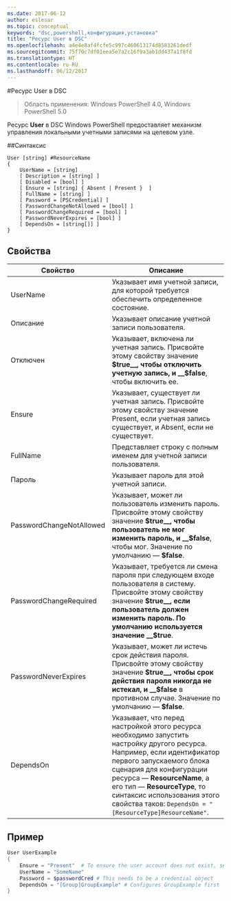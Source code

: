 ```yaml
---
ms.date: 2017-06-12
author: eslesar
ms.topic: conceptual
keywords: "dsc,powershell,конфигурация,установка"
title: "Ресурс User в DSC"
ms.openlocfilehash: a4e4e8af4fcfe5c997c460613174d8583261dedf
ms.sourcegitcommit: 75f70c7df01eea5e7a2c16f9a3ab1dd437a1f8fd
ms.translationtype: HT
ms.contentlocale: ru-RU
ms.lasthandoff: 06/12/2017
---
```

<a id="dsc-user-resource" class="xliff"></a>
#Ресурс User в DSC

 
>Область применения: Windows PowerShell 4.0, Windows PowerShell 5.0


Ресурс __User__ в DSC Windows PowerShell предоставляет механизм управления локальными учетными записями на целевом узле.


<a id="syntax" class="xliff"></a>
##Синтаксис

```
User [string] #ResourceName
{
    UserName = [string]
    [ Description = [string] ]
    [ Disabled = [bool] ]
    [ Ensure = [string] { Absent | Present }  ]
    [ FullName = [string] ]
    [ Password = [PSCredential] ]
    [ PasswordChangeNotAllowed = [bool] ]
    [ PasswordChangeRequired = [bool] ]
    [ PasswordNeverExpires = [bool] ]
    [ DependsOn = [string[]] ]
}
```

<a id="properties" class="xliff"></a>
## Свойства
|  Свойство  |  Описание   | 
|---|---| 
| UserName| Указывает имя учетной записи, для которой требуется обеспечить определенное состояние.| 
| Описание| Указывает описание учетной записи пользователя.| 
| Отключен| Указывает, включена ли учетная запись. Присвойте этому свойству значение __$true__, чтобы отключить учетную запись, и __$false__, чтобы включить ее.| 
| Ensure| Указывает, существует ли учетная запись. Присвойте этому свойству значение Present, если учетная запись существует, и Absent, если не существует.| 
| FullName| Представляет строку с полным именем для учетной записи пользователя.| 
| Пароль| Указывает пароль для этой учетной записи. | 
| PasswordChangeNotAllowed| Указывает, может ли пользователь изменить пароль. Присвойте этому свойству значение __$true__, чтобы пользователь не мог изменить пароль, и __$false__, чтобы мог. Значение по умолчанию — __$false__.| 
| PasswordChangeRequired| Указывает, требуется ли смена пароля при следующем входе пользователя в систему. Присвойте этому свойству значение __$true__, если пользователь должен изменить пароль. По умолчанию используется значение __$true__.| 
| PasswordNeverExpires| Указывает, может ли истечь срок действия пароля. Присвойте этому свойству значение __$true__, чтобы срок действия пароля никогда не истекал, и __$false__ в противном случае. Значение по умолчанию — __$false__.| 
| DependsOn | Указывает, что перед настройкой этого ресурса необходимо запустить настройку другого ресурса. Например, если идентификатор первого запускаемого блока сценария для конфигурации ресурса — __ResourceName__, а его тип — __ResourceType__, то синтаксис использования этого свойства таков: `DependsOn = "[ResourceType]ResourceName"`.| 

<a id="example" class="xliff"></a>
## Пример

```powershell
User UserExample
{
    Ensure = "Present"  # To ensure the user account does not exist, set Ensure to "Absent"
    UserName = "SomeName"
    Password = $passwordCred # This needs to be a credential object
    DependsOn = "[Group]GroupExample" # Configures GroupExample first
}
```

